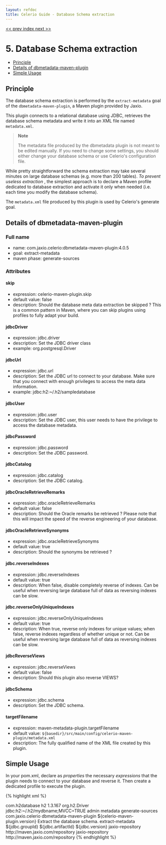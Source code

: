 ```yaml
---
layout: refdoc
title: Celerio Guide - Database Schema extraction
---
```

[ << prev ](bootstrap.html) [ index ](index.html) [ next >> ](generation.html)

# 5. Database Schema extraction

* [Principle](#principle)
* [Details of dbmetadata-maven-plugin](#details-of-dbmetadata-maven-plugin)
* [Simple Usage](#simple-usage)

## Principle

The database schema extraction is performed by the `extract-metadata` goal of the `dbmetadata-maven-plugin`,
a Maven plugin provided by Jaxio.

This plugin connects to a relational database using JDBC, retrieves the database schema metadata and write it
into an XML file named `metadata.xml`.

> **Note**
>
> The metadata file produced by the dbmetadata plugin is not meant to be edited
> manually. If you need to change some settings, you should either
> change your database schema or use Celerio's configuration file.

While pretty straightforward the schema extraction may take several minutes on large database schemas
(e.g. more than 200 tables). *To prevent useless extraction* , the simplest approach is to declare a Maven profile
dedicated to database extraction and activate it only when needed (i.e. each time you modify the database schema).

The `metadata.xml` file produced by this plugin is used by Celerio's generate goal.

## Details of dbmetadata-maven-plugin

### Full name

* name: com.jaxio.celerio:dbmetadata-maven-plugin:4.0.5
* goal: extract-metadata
* maven phase: generate-sources

### Attributes

#### skip
* expression: celerio-maven-plugin.skip
* default value: false
* description: Should the database meta data extraction be skipped ? 
This is a common pattern in Maven, where you can skip plugins using profiles to fully adapt your build.

#### jdbcDriver
* expression: jdbc.driver
* description: Set the JDBC driver class
* example: org.postgresql.Driver

#### jdbcUrl
* expression: jdbc.url
* description: Set the JDBC url to connect to your database. Make sure that you connect with enough privileges to access the meta data information.
* example: jdbc:h2:~/.h2/sampledatabase

#### jdbcUser
* expression: jdbc.user
* description: Set the JDBC user, this user needs to have the privilege to access the database metadata.

#### jdbcPassword 
* expression: jdbc.password
* description: Set the JDBC password.

#### jdbcCatalog
* expression: jdbc.catalog
* description: Set the JDBC catalog.

#### jdbcOracleRetrieveRemarks 
* expression: jdbc.oracleRetrieveRemarks
* default value: false
* description: Should the Oracle remarks be retrieved ? Please note that this will impact the speed of the reverse engineering of your database.

#### jdbcOracleRetrieveSynonyms 
* expression: jdbc.oracleRetrieveSynonyms
* default value: true
* description: Should the synonyms be retrieved ?

#### jdbc.reverseIndexes
* expression: jdbc.reverseIndexes
* default value: true
* description: When false, disable completely reverse of indexes. Can be useful when reversing large database full of data as reversing indexes can be slow.

#### jdbc.reverseOnlyUniqueIndexes
* expression: jdbc.reverseOnlyUniqueIndexes
* default value: true
* description: When true, reverse only indexes for unique values; when false, reverse indexes regardless of whether unique or not. Can be useful when reversing large database full of data as reversing indexes can be slow.

#### jdbcReverseViews
* expression: jdbc.reverseViews 
* default value: false
* description: Should this plugin also reverse VIEWS?

#### jdbcSchema 
* expression: jdbc.schema
* description: Set the JDBC schema.

#### targetFilename 
* expression: maven-metadata-plugin.targetFilename 
* default value: `${basedir}/src/main/config/celerio-maven-plugin/metadata.xml`
* description: The fully qualified name of the XML file created by this plugin.

## Simple Usage

In your pom.xml, declare as *properties* the necessary *expressions* that the plugin needs to connect to your database and reverse it.
Then create a dedicated profile to execute the plugin.

{% highlight xml %}

<properties>
	<jdbc.groupId>com.h2database</jdbc.groupId>
	<jdbc.artifactId>h2</jdbc.artifactId>
	<jdbc.version>1.3.167</jdbc.version>
	<jdbc.driver>org.h2.Driver</jdbc.driver>
	<jdbc.url>jdbc:h2:~/.h2/mydbname;MVCC=TRUE</jdbc.url>
	<jdbc.user>admin</jdbc.user>
	<jdbc.password></jdbc.password>
</properties>

<!-- skip -->
	
<profile>
	<!-- ~~~~~~~~~~~~~~~~~~~~~~~~~~~~~ -->
	<!-- Extract the database metadata -->
	<!-- ~~~~~~~~~~~~~~~~~~~~~~~~~~~~~ -->
	<id>metadata</id>
	<build>
		<defaultGoal>generate-sources</defaultGoal>
		<plugins>
			<plugin>
				<groupId>com.jaxio.celerio</groupId>
				<artifactId>dbmetadata-maven-plugin</artifactId>
				<version>${celerio-maven-plugin.version}</version>
				<executions>
					<execution>
						<id>Extract the database schema.</id>
						<goals>
							<goal>extract-metadata</goal>
						</goals>
					</execution>
				</executions>
				<dependencies>
					<dependency>
						<groupId>${jdbc.groupId}</groupId>
						<artifactId>${jdbc.artifactId}</artifactId>
						<version>${jdbc.version}</version>
					</dependency>
				</dependencies>
			</plugin>
		</plugins>
	</build>
	<repositories>
		<repository>
				<id>jaxio-repository</id>
				<url>http://maven.jaxio.com/repository</url>
		</repository>
	</repositories>
	<pluginRepositories>
		<pluginRepository>
				<id>jaxio-repository</id>
				<url>http://maven.jaxio.com/repository</url>
		</pluginRepository>
	</pluginRepositories>
</profile>
{% endhighlight %}
		